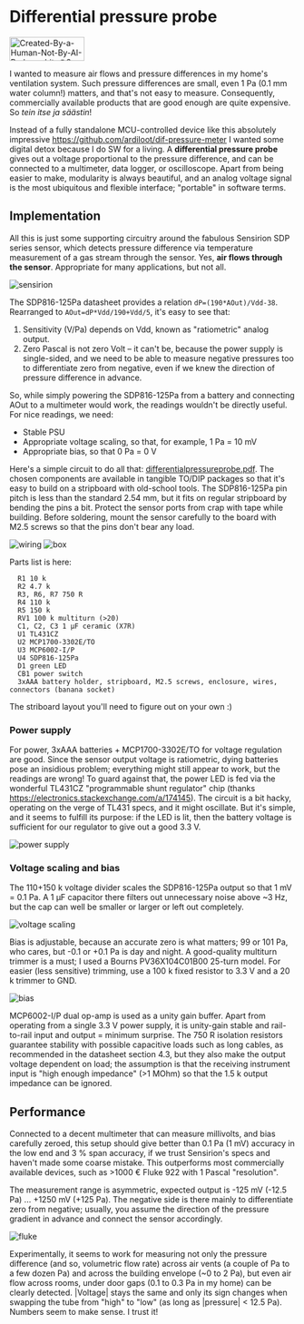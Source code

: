 # Differential pressure probe

[<img width="132" height="42" alt="Created-By-a-Human-Not-By-AI-Badge-white@2x" src="img/Created-By-a-Human-Not-By-AI-Badge-white%402x.png" />](https://notbyai.fyi/)

I wanted to measure air flows and pressure differences in my home's ventilation system. Such pressure differences are small, even 1 Pa (0.1 mm water column!) matters, and that's not easy to measure. Consequently, commercially available products that are good enough are quite expensive. So *tein itse ja säästin*!

Instead of a fully standalone MCU-controlled device like this absolutely impressive https://github.com/ardiloot/dif-pressure-meter I wanted some digital detox because I do SW for a living. A **differential pressure probe** gives out a voltage proportional to the pressure difference, and can be connected to a multimeter, data logger, or oscilloscope. Apart from being easier to make, modularity is always beautiful, and an analog voltage signal is the most ubiquitous and flexible interface; "portable" in software terms.

## Implementation

All this is just some supporting circuitry around the fabulous Sensirion SDP series sensor, which detects pressure difference via temperature measurement of a gas stream through the sensor. Yes, **air flows through the sensor**. Appropriate for many applications, but not all.

![sensirion](img/sensirion.jpg)


The SDP816-125Pa datasheet provides a relation `dP=(190*AOut)/Vdd-38`. Rearranged to `AOut=dP*Vdd/190+Vdd/5`, it's easy to see that:
1. Sensitivity (V/Pa) depends on Vdd, known as "ratiometric" analog output.
2. Zero Pascal is not zero Volt – it can't be, because the power supply is single-sided, and we need to be able to measure negative pressures too to differentiate zero from negative, even if we knew the direction of pressure difference in advance.

So, while simply powering the SDP816-125Pa from a battery and connecting AOut to a multimeter would work, the readings wouldn't be directly useful. For nice readings, we need:
* Stable PSU
* Appropriate voltage scaling, so that, for example, 1 Pa = 10 mV
* Appropriate bias, so that 0 Pa = 0 V

Here's a simple circuit to do all that: [differentialpressureprobe.pdf](differentialpressureprobe.pdf). The chosen components are available in tangible TO/DIP packages so that it's easy to build on a stripboard with old-school tools. The SDP816-125Pa pin pitch is less than the standard 2.54 mm, but it fits on regular stripboard by bending the pins a bit. Protect the sensor ports from crap with tape while building. Before soldering, mount the sensor carefully to the board with M2.5 screws so that the pins don't bear any load.

![wiring](img/johdotus.jpg) ![box](img/laatikko.jpg)

Parts list is here:
```
  R1 10 k
  R2 4.7 k
  R3, R6, R7 750 R
  R4 110 k
  R5 150 k
  RV1 100 k multiturn (>20)
  C1, C2, C3 1 µF ceramic (X7R)
  U1 TL431CZ
  U2 MCP1700-3302E/TO
  U3 MCP6002-I/P
  U4 SDP816-125Pa
  D1 green LED
  CB1 power switch
  3xAAA battery holder, stripboard, M2.5 screws, enclosure, wires, connectors (banana socket)
```

The striboard layout you'll need to figure out on your own :)

### Power supply

For power, 3xAAA batteries + MCP1700-3302E/TO for voltage regulation are good. Since the sensor output voltage is ratiometric, dying batteries pose an insidious problem; everything might still appear to work, but the readings are wrong! To guard against that, the power LED is fed via the wonderful TL431CZ "programmable shunt regulator" chip (thanks https://electronics.stackexchange.com/a/174145). The circuit is a bit hacky, operating on the verge of TL431 specs, and it might oscillate. But it's simple, and it seems to fulfill its purpose: if the LED is lit, then the battery voltage is sufficient for our regulator to give out a good 3.3 V.

![power supply](img/psu.png)

### Voltage scaling and bias

The 110+150 k voltage divider scales the SDP816-125Pa output so that 1 mV = 0.1 Pa. A 1 µF capacitor there filters out unnecessary noise above ~3 Hz, but the cap can well be smaller or larger or left out completely.

![voltage scaling](img/scaling.png)

Bias is adjustable, because an accurate zero is what matters; 99 or 101 Pa, who cares, but -0.1 or +0.1 Pa is day and night. A good-quality multiturn trimmer is a must; I used a Bourns PV36X104C01B00 25-turn model. For easier (less sensitive) trimming, use a 100 k fixed resistor to 3.3 V and a 20 k trimmer to GND.

![bias](img/bias.png)

MCP6002-I/P dual op-amp is used as a unity gain buffer. Apart from operating from a single 3.3 V power supply, it is unity-gain stable and rail-to-rail input and output = minimum surprise. The 750 R isolation resistors guarantee stability with possible capacitive loads such as long cables, as recommended in the datasheet section 4.3, but they also make the output voltage dependent on load; the assumption is that the receiving instrument input is "high enough impedance" (>1 MOhm) so that the 1.5 k output impedance can be ignored.

## Performance

Connected to a decent multimeter that can measure millivolts, and bias carefully zeroed, this setup should give better than 0.1 Pa (1 mV) accuracy in the low end and 3 % span accuracy, if we trust Sensirion's specs and haven't made some coarse mistake. This outperforms most commercially available devices, such as >1000 € Fluke 922 with 1 Pascal "resolution".

The measurement range is asymmetric, expected output is -125 mV (-12.5 Pa) ... +1250 mV (+125 Pa). The negative side is there mainly to differentiate zero from negative; usually, you assume the direction of the pressure gradient in advance and connect the sensor accordingly.

![fluke](img/parempi-kuin-fluke.jpg)

Experimentally, it seems to work for measuring not only the pressure difference (and so, volumetric flow rate) across air vents (a couple of Pa to a few dozen Pa) and across the building envelope (~0 to 2 Pa), but even air flow across rooms, under door gaps (0.1 to 0.3 Pa in my home) can be clearly detected. |Voltage| stays the same and only its sign changes when swapping the tube from "high" to "low" (as long as |pressure| < 12.5 Pa). Numbers seem to make sense. I trust it!
